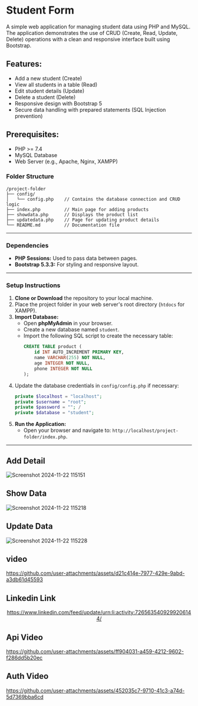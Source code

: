 # Student Form

A simple web application for managing student data using PHP and MySQL. The application demonstrates the use of CRUD (Create, Read, Update, Delete) operations with a clean and responsive interface built using Bootstrap.

## Features:
- Add a new student (Create)
- View all students in a table (Read)
- Edit student details (Update)
- Delete a student (Delete)
- Responsive design with Bootstrap 5
- Secure data handling with prepared statements (SQL Injection prevention)

## Prerequisites:
- PHP >= 7.4
- MySQL Database
- Web Server (e.g., Apache, Nginx, XAMPP)

### Folder Structure
```
/project-folder
├── config/
│   └── config.php    // Contains the database connection and CRUD logic
├── index.php         // Main page for adding products
├── showdata.php      // Displays the product list
├── updatedata.php    // Page for updating product details
└── README.md         // Documentation file
```

---


### Dependencies
- **PHP Sessions:** Used to pass data between pages.
- **Bootstrap 5.3.3:** For styling and responsive layout.

---
### Setup Instructions
1. **Clone or Download** the repository to your local machine.
2. Place the project folder in your web server's root directory (`htdocs` for XAMPP).
3. **Import Database:**
   - Open **phpMyAdmin** in your browser.
   - Create a new database named `student`.
   - Import the following SQL script to create the necessary table:
     ```sql
     CREATE TABLE product (
         id INT AUTO_INCREMENT PRIMARY KEY,
         name VARCHAR(255) NOT NULL,
         age INTEGER NOT NULL,
         phone INTEGER NOT NULL
     );
     ```
4. Update the database credentials in `config/config.php` if necessary:
   ```php
   private $localhost = "localhost";
   private $username = "root";
   private $password = ""; /
   private $database = "student";
   ```
5. **Run the Application:**
   - Open your browser and navigate to: `http://localhost/project-folder/index.php`.

---

## Add Detail

![Screenshot 2024-11-22 115151](https://github.com/user-attachments/assets/89aa2998-c5b2-43e6-a6ab-2ca51b356374)

## Show Data

![Screenshot 2024-11-22 115218](https://github.com/user-attachments/assets/ffdd9c31-5dc7-4df9-83c9-79645f75ba0b)

## Update Data

![Screenshot 2024-11-22 115228](https://github.com/user-attachments/assets/d3a3c60a-b888-4621-b534-b7cae095c0cc)

## video

https://github.com/user-attachments/assets/d21c414e-7977-429e-9abd-a3db61d45593

## Linkedin Link 

<div align="center">
<a href="https://www.linkedin.com/feed/update/urn:li:activity:7265635409299206144/">https://www.linkedin.com/feed/update/urn:li:activity:7265635409299206144/</a>
</div>

## Api Video

https://github.com/user-attachments/assets/ff904031-a459-4212-9602-f286dd5b20ec

## Auth Video

https://github.com/user-attachments/assets/452035c7-9710-41c3-a74d-5d7369bba6cd














